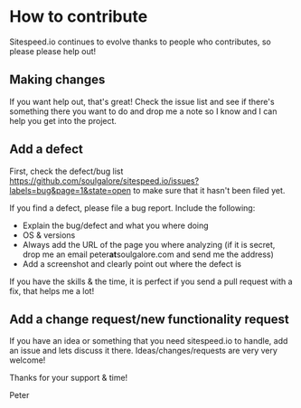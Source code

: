 # How to contribute
Sitespeed.io continues to evolve thanks to people who contributes, so please please help out!

## Making changes
If you want help out, that's great! Check the issue list and see if there's something there you want to do and drop me a note so I know and I can help you get into the project.

## Add a defect
First, check the defect/bug list https://github.com/soulgalore/sitespeed.io/issues?labels=bug&page=1&state=open to make sure that it hasn't been filed yet.

If you find a defect, please file a bug report. Include the following:
 - Explain the bug/defect and what you where doing
 - OS & versions
 - Always add the URL of the page you where analyzing (if it is secret, drop me an email peter**at**soulgalore.com and send me the address) 
 - Add a screenshot and clearly point out where the defect is

If you have the skills & the time, it is perfect if you send a pull request with a fix, that helps me a lot!

## Add a change request/new functionality request
If you have an idea or something that you need sitespeed.io to handle, add an issue and lets discuss it there. Ideas/changes/requests are very very welcome!


Thanks for your support & time!

Peter
